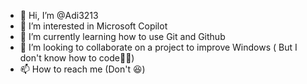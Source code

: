 - 👋 Hi, I’m @Adi3213
- 👀 I’m interested in Microsoft Copilot 
- 🌱 I’m currently learning how to use Git and Github
- 💞️ I’m looking to collaborate on a project to improve Windows ( But I don't know how to code🤣🤣)
- 📫 How to reach me (Don't 😆)

<!---
Adi3213/Adi3213 is a ✨ special ✨ repository because its `README.md` (this file) appears on your GitHub profile.
You can click the Preview link to take a look at your changes.
--->
